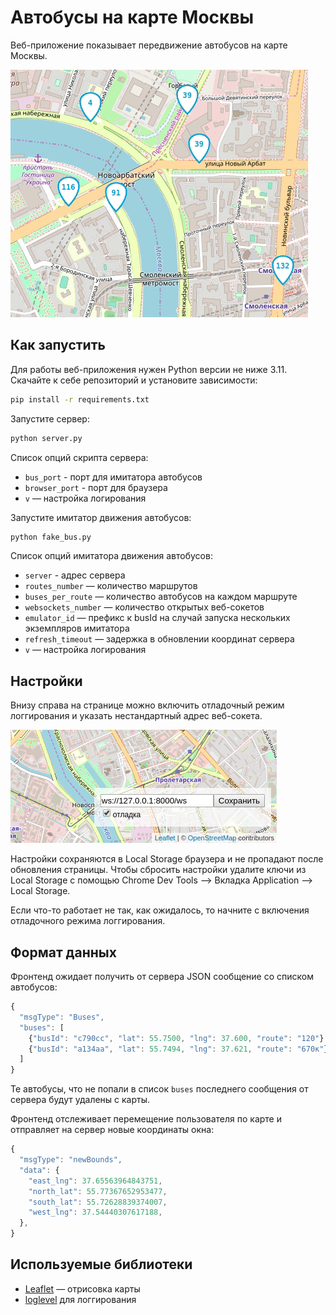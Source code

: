 # Автобусы на карте Москвы

Веб-приложение показывает передвижение автобусов на карте Москвы.

<img src="https://github.com/VneTraffiqua/bus_tracker/blob/master/buses-on-the-map/screenshots/buses.gif?raw=true">

## Как запустить
Для работы веб-приложения нужен Python версии не ниже 3.11. Скачайте к себе репозиторий и установите зависимости:

```bash
pip install -r requirements.txt
```

Запустите сервер:
```bash
python server.py
```
Список опций скрипта сервера:

- `bus_port` - порт для имитатора автобусов
- `browser_port` - порт для браузера
- `v` — настройка логирования

Запустите имитатор движения автобусов:
```bash
python fake_bus.py
```
Список опций имитатора движения автобусов:
- `server` - адрес сервера
- `routes_number` — количество маршрутов
- `buses_per_route` — количество автобусов на каждом маршруте
- `websockets_number` — количество открытых веб-сокетов
- `emulator_id` — префикс к busId на случай запуска нескольких экземпляров имитатора
- `refresh_timeout` — задержка в обновлении координат сервера
- `v` — настройка логирования

## Настройки

Внизу справа на странице можно включить отладочный режим логгирования и указать нестандартный адрес веб-сокета.

<img src="https://raw.githubusercontent.com/VneTraffiqua/bus_tracker/refs/heads/master/buses-on-the-map/screenshots/settings.png">

Настройки сохраняются в Local Storage браузера и не пропадают после обновления страницы. Чтобы сбросить настройки удалите ключи из Local Storage с помощью Chrome Dev Tools —> Вкладка Application —> Local Storage.

Если что-то работает не так, как ожидалось, то начните с включения отладочного режима логгирования.

## Формат данных

Фронтенд ожидает получить от сервера JSON сообщение со списком автобусов:

```js
{
  "msgType": "Buses",
  "buses": [
    {"busId": "c790сс", "lat": 55.7500, "lng": 37.600, "route": "120"},
    {"busId": "a134aa", "lat": 55.7494, "lng": 37.621, "route": "670к"},
  ]
}
```

Те автобусы, что не попали в список `buses` последнего сообщения от сервера будут удалены с карты.

Фронтенд отслеживает перемещение пользователя по карте и отправляет на сервер новые координаты окна:

```js
{
  "msgType": "newBounds",
  "data": {
    "east_lng": 37.65563964843751,
    "north_lat": 55.77367652953477,
    "south_lat": 55.72628839374007,
    "west_lng": 37.54440307617188,
  },
}
```



## Используемые библиотеки

- [Leaflet](https://leafletjs.com/) — отрисовка карты
- [loglevel](https://www.npmjs.com/package/loglevel) для логгирования
